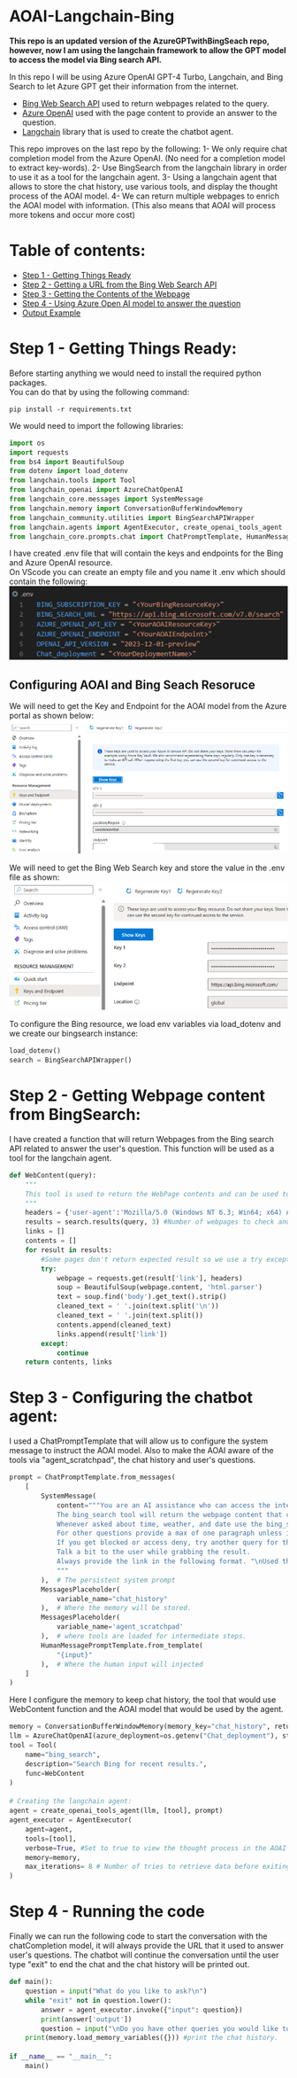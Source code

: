 # AOAI-Langchain-Bing

**This repo is an updated version of the AzureGPTwithBingSeach repo, however, now I am using the langchain framework to allow the GPT model to access the model via Bing search API.** 

In this repo I will be using Azure OpenAI GPT-4 Turbo, Langchain, and Bing Search to let Azure GPT get their information from the internet.

* [Bing Web Search API](https://learn.microsoft.com/en-us/bing/search-apis/bing-web-search/overview) used to return webpages related to the query. 
* [Azure OpenAI](https://learn.microsoft.com/en-us/azure/ai-services/openai/overview) used with the page content to provide an answer to the question.
* [Langchain](https://www.langchain.com/) library that is used to create the chatbot agent. 

This repo improves on the last repo by the following: 
1- We only require chat completion model from the Azure OpenAI. (No need for a completion model to extract key-words). 
2- Use BingSearch from the langchain library in order to use it as a tool for the langchain agent. 
3- Using a langchain agent that allows to store the chat history, use various tools, and display the thought process of the AOAI model. 
4- We can return multiple webpages to enrich the AOAI model with information. (This also means that AOAI will process more tokens and occur more cost)



# Table of contents:
- [Step 1 - Getting Things Ready](https://github.com/ABDFMSM/AzureGPTwithBingSeach?tab=readme-ov-file#step-1---getting-things-ready)  
- [Step 2 - Getting a URL from the Bing Web Search API](https://github.com/ABDFMSM/AzureGPTwithBingSeach?tab=readme-ov-file#step-2---getting-a-url-from-the-bing-web-search-api)  
- [Step 3 - Getting the Contents of the Webpage](https://github.com/ABDFMSM/AzureGPTwithBingSeach?tab=readme-ov-file#step-3---getting-the-contents-of-the-webpage)  
- [Step 4 - Using Azure Open AI model to answer the question](https://github.com/ABDFMSM/AzureGPTwithBingSeach?tab=readme-ov-file#step-4---using-azure-open-ai-model-to-answer-the-question)  
- [Output Example](https://github.com/ABDFMSM/AzureGPTwithBingSeach?tab=readme-ov-file#output-example)

# Step 1 - Getting Things Ready:
Before starting anything we would need to install the required python packages.  
You can do that by using the following command: 
```
pip install -r requirements.txt
```
We would need to import the following libraries: 
``` Python
import os
import requests
from bs4 import BeautifulSoup
from dotenv import load_dotenv
from langchain.tools import Tool
from langchain_openai import AzureChatOpenAI
from langchain_core.messages import SystemMessage
from langchain.memory import ConversationBufferWindowMemory
from langchain_community.utilities import BingSearchAPIWrapper
from langchain.agents import AgentExecutor, create_openai_tools_agent
from langchain_core.prompts.chat import ChatPromptTemplate, HumanMessagePromptTemplate, MessagesPlaceholder
```

I have created .env file that will contain the keys and endpoints for the Bing and Azure OpenAI resource.  
On VScode you can create an empty file and you name it .env which should contain the following: 
  ![EnvFile](Images/EnvFile.png)

## Configuring AOAI and Bing Seach Resoruce
We will need to get the Key and Endpoint for the AOAI model from the Azure portal as shown below: 
![AOAIKey&Endpoint](Images/AOAIKey&Endpoint.png) 

We will need to get the Bing Web Search key and store the value in the .env file as shown: 
![Bing Key](Images/BingKey.png) 

To configure the Bing resource, we load env variables via load_dotenv and we create our bingsearch instance: 
``` Python
load_dotenv()
search = BingSearchAPIWrapper()
```

# Step 2 - Getting Webpage content from BingSearch:
I have created a function that will return Webpages from the Bing search API related to answer the user's question. 
This function will be used as a tool for the langchain agent. 
``` Python
def WebContent(query):
    """
    This tool is used to return the WebPage contents and can be used to answer user's questions. 
    """
    headers = {'user-agent':'Mozilla/5.0 (Windows NT 6.3; Win64; x64) AppleWebKit/537.36 (KHTML, like Gecko) Chrome/86.0.4240.193 Safari/537.36'}
    results = search.results(query, 3) #Number of webpages to check and return content. 
    links = []
    contents = []
    for result in results: 
        #Some pages don't return expected result so we use a try except method to avoid getting an errors. 
        try:
            webpage = requests.get(result['link'], headers)
            soup = BeautifulSoup(webpage.content, 'html.parser')
            text = soup.find('body').get_text().strip()
            cleaned_text = ' '.join(text.split('\n'))
            cleaned_text = ' '.join(text.split())
            contents.append(cleaned_text)
            links.append(result['link'])
        except:
            continue
    return contents, links
```

# Step 3 - Configuring the chatbot agent: 
I used a ChatPromptTemplate that will allow us to configure the system message to instruct the AOAI model. 
Also to make the AOAI aware of the tools via "agent_scratchpad", the chat history and user's questions. 
``` Python
prompt = ChatPromptTemplate.from_messages(
    [
        SystemMessage(
            content="""You are an AI assistance who can access the internet through bing_search tool. 
            The bing_search tool will return the webpage content that contains information that you can use to answer user's question. 
            Whenever asked about time, weather, and date use the bing_search tool and just provide a short answer. 
            For other questions provide a max of one paragraph unless instructed otherwise.
            If you get blocked or access deny, try another query for the bing_search tool to get access to a different website.
            Talk a bit to the user while grabbing the result. 
            Always provide the link in the following format. "\nUsed this link: {link} to answer your question. 
            """
        ),  # The persistent system prompt
        MessagesPlaceholder(
            variable_name="chat_history"
        ),  # Where the memory will be stored.
        MessagesPlaceholder(
            variable_name='agent_scratchpad'
        ),  # where tools are loaded for intermediate steps.
        HumanMessagePromptTemplate.from_template(
            "{input}"
        ),  # Where the human input will injected
    ]
)
```
Here I configure the memory to keep chat history, the tool that would use WebContent function and the AOAI model that would be used by the agent. 
``` Python
memory = ConversationBufferWindowMemory(memory_key="chat_history", return_messages=True, k= 8) #Chat memory window that keeps k messages. 
llm = AzureChatOpenAI(azure_deployment=os.getenv("Chat_deployment"), streaming=True)
tool = Tool(
    name="bing_search",
    description="Search Bing for recent results.",
    func=WebContent
)

# Creating the langchain agent: 
agent = create_openai_tools_agent(llm, [tool], prompt)
agent_executor = AgentExecutor(
    agent=agent,
    tools=[tool],
    verbose=True, #Set to true to view the thought process in the AOAI model.
    memory=memory,
    max_iterations= 8 # Number of tries to retrieve data before exiting agent. 
)
```

# Step 4 - Running the code
Finally we can run the following code to start the conversation with the chatCompletion model, it will always provide the URL that it used to answer user's questions.
The chatbot will continue the conversation until the user type "exit" to end the chat and the chat history will be printed out. 
``` Python
def main():
    question = input("What do you like to ask?\n")
    while "exit" not in question.lower():  
        answer = agent_executor.invoke({"input": question})
        print(answer['output'])  
        question = input("\nDo you have other queries you would like to know about? if not type exit to end the chat.\n")  
    print(memory.load_memory_variables({})) #print the chat history. 

if __name__ == "__main__":
    main()     
```





